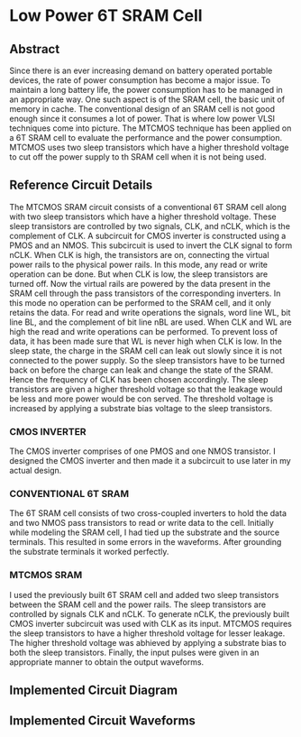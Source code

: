 # Low Power 6T SRAM Cell

## Abstract
Since there is an ever increasing demand on battery operated portable devices, the rate of power consumption has become a major issue. To maintain a long battery life, the power consumption has to be managed in an appropriate way. One such aspect is of the SRAM cell, the basic unit of memory in cache. The conventional design of an SRAM cell is not good enough since it consumes a lot of power. That is where low power VLSI techniques come into picture. The MTCMOS technique has been applied on a 6T SRAM cell to evaluate the performance and the power consumption. MTCMOS uses two sleep transistors which have a higher threshold voltage to cut off the power supply to th SRAM cell when it is not being used.

## Reference Circuit Details
The MTCMOS SRAM circuit consists of a conventional 6T SRAM cell along with two sleep transistors which have a higher threshold voltage. These sleep transistors are controlled by two signals, CLK, and nCLK, which is the complement of CLK. A subcircuit for CMOS inverter is constructed using a PMOS and an NMOS. This subcircuit is used to invert the CLK signal to form nCLK. When CLK is high, the transistors are on, connecting the virtual power rails to the physical power rails. In this mode, any read or write operation can be done. But when CLK is low, the sleep transistors are turned off. Now the virtual rails are powered by the data present in the SRAM cell through the pass transistors of the corresponding inverters. In this mode no operation can be performed to the SRAM cell, and it only retains the data. For read and write operations the signals, word line WL, bit line BL, and the complement of bit line nBL are used. When CLK and WL are high the read and write operations can be performed. To prevent loss of data, it has been made sure that WL is never high when CLK is low. In the sleep state, the charge in the SRAM cell can leak out slowly since it is not connected to the power supply. So the sleep transistors have to be turned back on before the charge can leak and change the state of the SRAM. Hence the frequency of CLK has been chosen accordingly. The sleep transistors are given a higher threshold voltage so that the leakage would be less and more power would be con served. The threshold voltage is increased by applying a substrate bias voltage to the sleep transistors.

### CMOS INVERTER
The CMOS inverter comprises of one PMOS and one NMOS transistor.
I designed the CMOS inverter and then made it a subcircuit to use later in my actual design.

### CONVENTIONAL 6T SRAM
The 6T SRAM cell consists of two cross-coupled inverters to hold the data and two NMOS pass transistors to read or write data to the cell.
Initially while modeling the SRAM cell, I had tied up the substrate and the source terminals. This resulted in some errors in the waveforms.
After grounding the substrate terminals it worked perfectly.

### MTCMOS SRAM
I used the previously built 6T SRAM cell and added two sleep transistors between the SRAM cell and the power rails.
The sleep transistors are controlled by signals CLK and nCLK. To generate nCLK, the previously built CMOS inverter subcircuit was used with CLK as its input.
MTCMOS requires the sleep transistors to have a higher threshold voltage for lesser leakage.
The higher threshold voltage was abhieved by applying a substrate bias to both the sleep transistors.
Finally, the input pulses were given in an appropriate manner to obtain the output waveforms.

## Implemented Circuit Diagram

## Implemented Circuit Waveforms
